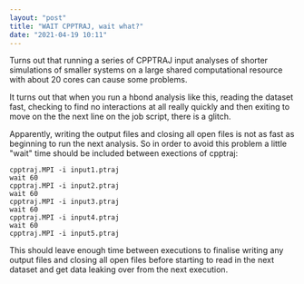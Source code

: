 ```yaml
---
layout: "post"
title: "WAIT CPPTRAJ, wait what?"
date: "2021-04-19 10:11"
---
```

Turns out that running a series of CPPTRAJ input analyses of shorter simulations of smaller systems on a large shared computational resource with about 20 cores can cause some problems.

It turns out that when you run a hbond analysis like this, reading the dataset fast, checking to find no interactions at all really quickly and then exiting to move on the the next line on the job script, there is a glitch.

Apparently, writing the output files and closing all open files is not as fast as beginning to run the next analysis. So in order to avoid this problem a little "wait" time should be included between exections of cpptraj:

```
cpptraj.MPI -i input1.ptraj
wait 60
cpptraj.MPI -i input2.ptraj
wait 60
cpptraj.MPI -i input3.ptraj
wait 60
cpptraj.MPI -i input4.ptraj
wait 60
cpptraj.MPI -i input5.ptraj
```

This should leave enough time between executions to finalise writing any output files and closing all open files before starting to read in the next dataset and get data leaking over from the next execution.
